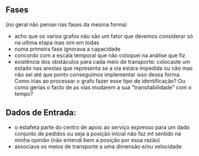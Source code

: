 ## Fases 
(no geral não pensei nas fases da mesma forma)
- acho que os varios grafos não são um fator que devemos considerar só na ultima etapa mas sim em todas
- numa primeira fase ignorava a capacidade
- concordo com a escala temporal que não coloquei na análise que fiz
- existência dos obstáculos para cada meio de transporte: colocaste um estado nas arestas que representa se a via estára impedida ou não mas não sei até que ponto conseguimos implementar isso dessa forma. Como irias ao processar o grafo fazer esse tipo de identificação? Ou como gerias o facto de as vias mudarem a sua "transitabilidade" com o tempo?

## Dados de Entrada:
- o estafeta parte do centro de apoio ao serviço expresso para um dado conjunto de pedidos ou seja a posição inicial não faz mt sentido na minha opinião (não entendi bem a posição por essa razão)
- associava os meios de transporte a uma dimensão e/ou velocidade
	